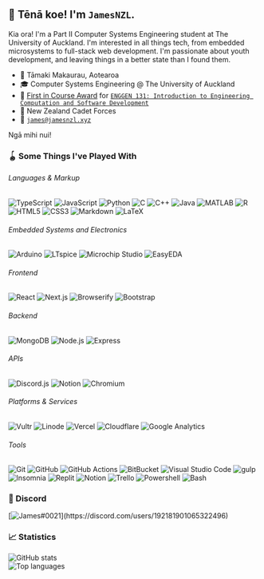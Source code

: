 ## 👋 Tēnā koe! I'm `JamesNZL`.

Kia ora! I'm a Part II Computer Systems Engineering student at The University of Auckland. I'm interested in all things tech, from embedded microsystems to full-stack web development. I'm passionate about youth development, and leaving things in a better state than I found them.

- 📍 Tāmaki Makaurau, Aotearoa
- 🎓 Computer Systems Engineering @ The University of Auckland
- 🥇 [First in Course Award](https://cdn.auckland.ac.nz/assets/Scholarships/regulations/first-in-course-award.pdf) for [`ENGGEN 131: Introduction to Engineering Computation and Software Development`](https://courseoutline.auckland.ac.nz/dco/course/ENGGEN/131/1210)
- 🤝 New Zealand Cadet Forces
- 📧 [`james@jamesnzl.xyz`](mailto:james@jamesnzl.xyz)

Ngā mihi nui!

### 🪀 Some Things I've Played With

###### Languages & Markup
![TypeScript](https://img.shields.io/badge/TypeScript-3178C6?style=for-the-badge&logo=typescript&logoColor=white)
![JavaScript](https://img.shields.io/badge/JavaScript-F7DF1E?style=for-the-badge&logo=javascript&logoColor=black)
![Python](https://img.shields.io/badge/Python-306998?style=for-the-badge&logo=python&logoColor=white)
![C](https://img.shields.io/badge/C-A8B9CC?style=for-the-badge&logo=c&logoColor=white)
![C++](https://img.shields.io/badge/C++-00599C?style=for-the-badge&logo=cplusplus&logoColor=white)
![Java](https://img.shields.io/badge/Java-ED8B00?style=for-the-badge&logo=java&logoColor=white)
![MATLAB](https://img.shields.io/badge/MATLAB-004B87?style=for-the-badge)
![R](https://img.shields.io/badge/R-276DC3?style=for-the-badge&logo=r&logoColor=white)
![HTML5](https://img.shields.io/badge/HTML5-E44D26?style=for-the-badge&logo=html5&logoColor=white)
![CSS3](https://img.shields.io/badge/CSS3-264DE4?style=for-the-badge&logo=css3&logoColor=white)
![Markdown](https://img.shields.io/badge/Markdown-000000?style=for-the-badge&logo=markdown&logoColor=white)
![LaTeX](https://img.shields.io/badge/LaTeX-008080?style=for-the-badge&logo=latex&logoColor=white)

###### Embedded Systems and Electronics
![Arduino](https://img.shields.io/badge/Arduino-00878F?style=for-the-badge&logo=arduino&logoColor=white)
![LTspice](https://img.shields.io/badge/LTspice-8E0A26?style=for-the-badge)
![Microchip Studio](https://img.shields.io/badge/Microchip_Studio-EE3233?style=for-the-badge)
![EasyEDA](https://img.shields.io/badge/EasyEDA-5588ff?style=for-the-badge)

###### Frontend
![React](https://img.shields.io/badge/React-20232A?style=for-the-badge&logo=react&logoColor=61DAFB)
![Next.js](https://img.shields.io/badge/Next.js-000000?style=for-the-badge&logo=nextdotjs&logoColor=white)
![Browserify](https://img.shields.io/badge/Browserify-3C6991?style=for-the-badge)
![Bootstrap](https://img.shields.io/badge/Bootstrap-563d7c?style=for-the-badge&logo=bootstrap&logoColor=white)

###### Backend
![MongoDB](https://img.shields.io/badge/MongoDB-00684A?style=for-the-badge&logo=mongodb&logoColor=white)
![Node.js](https://img.shields.io/badge/Node.js-339933?style=for-the-badge&logo=node.js&logoColor=white)
![Express](https://img.shields.io/badge/Express-000000?style=for-the-badge&logo=express&logoColor=white)

###### APIs
![Discord.js](https://img.shields.io/badge/Discord.js-5865F2?style=for-the-badge&logo=discord&logoColor=white)
![Notion](https://img.shields.io/badge/Notion-000000?style=for-the-badge&logo=notion&logoColor=white)
![Chromium](https://img.shields.io/badge/Chromium-4285F4?style=for-the-badge&logo=googlechrome&logoColor=white)

###### Platforms & Services
![Vultr](https://img.shields.io/badge/Vultr-007BFC?style=for-the-badge&logo=vultr&logoColor=white)
![Linode](https://img.shields.io/badge/Linode-00B050?style=for-the-badge&logo=linode&logoColor=white)
![Vercel](https://img.shields.io/badge/Vercel-000000?style=for-the-badge&logo=vercel&logoColor=white)
![Cloudflare](https://img.shields.io/badge/Cloudflare-F48120?style=for-the-badge&logo=cloudflare&logoColor=white)
![Google Analytics](https://img.shields.io/badge/Google_Analytics-E37400?style=for-the-badge&logo=googleanalytics&logoColor=white)

###### Tools
![Git](https://img.shields.io/badge/Git-F05133?style=for-the-badge&logo=git&logoColor=white)
![GitHub](https://img.shields.io/badge/GitHub-181717?style=for-the-badge&logo=github&logoColor=white)
![GitHub Actions](https://img.shields.io/badge/GitHub_Actions-2088FF?style=for-the-badge&logo=githubactions&logoColor=white)
![BitBucket](https://img.shields.io/badge/BitBucket-0052CC?style=for-the-badge&logo=bitbucket&logoColor=white)
![Visual Studio Code](https://img.shields.io/badge/Visual_Studio_Code-007ACC?style=for-the-badge&logo=visualstudiocode&logoColor=white)
![gulp](https://img.shields.io/badge/gulp-CF4647?style=for-the-badge&logo=gulp&logoColor=white)
![Insomnia](https://img.shields.io/badge/Insomnia-4000BF?style=for-the-badge&logo=insomnia&logoColor=white)
![Replit](https://img.shields.io/badge/Replit-56676E?style=for-the-badge&logo=replit&logoColor=white)
![Notion](https://img.shields.io/badge/Notion-000000?style=for-the-badge&logo=notion&logoColor=white)
![Trello](https://img.shields.io/badge/Trello-0052CC?style=for-the-badge&logo=trello&logoColor=white)
![Powershell](https://img.shields.io/badge/Powershell-2671BE?style=for-the-badge&logo=powershell&logoColor=white)
![Bash](https://img.shields.io/badge/GNU_Bash-4EAA25?style=for-the-badge&logo=gnubash&logoColor=white)

### 💬 Discord
[![James#0021](https://lanyard.cnrad.dev/api/192181901065322496?idleMessage=Twiddling%20my%20thumbs...)](https://discord.com/users/192181901065322496)

### 📈 Statistics
![GitHub stats](https://github-readme-stats.vercel.app/api?username=jamesnzl&count_private=true&show_icons=true&theme=react&hide_border=true)
<br>
![Top languages](https://github-readme-stats.vercel.app/api/top-langs/?username=jamesnzl&count_private=true&theme=react&layout=compact&hide_border=true)
